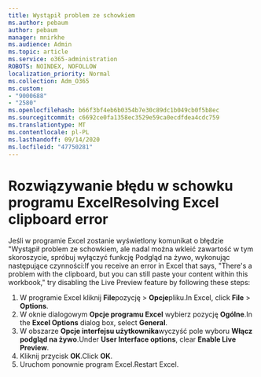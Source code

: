 ```yaml
---
title: Wystąpił problem ze schowkiem
ms.author: pebaum
author: pebaum
manager: mnirkhe
ms.audience: Admin
ms.topic: article
ms.service: o365-administration
ROBOTS: NOINDEX, NOFOLLOW
localization_priority: Normal
ms.collection: Adm_O365
ms.custom:
- "9000688"
- "2580"
ms.openlocfilehash: b66f3bf4eb6b0354b7e30c89dc1b049cb0f5b8ec
ms.sourcegitcommit: c6692ce0fa1358ec3529e59ca0ecdfdea4cdc759
ms.translationtype: MT
ms.contentlocale: pl-PL
ms.lasthandoff: 09/14/2020
ms.locfileid: "47750281"
---
```

# <a name="resolving-excel-clipboard-error"></a><span data-ttu-id="83265-102">Rozwiązywanie błędu w schowku programu Excel</span><span class="sxs-lookup"><span data-stu-id="83265-102">Resolving Excel clipboard error</span></span>

<span data-ttu-id="83265-103">Jeśli w programie Excel zostanie wyświetlony komunikat o błędzie "Wystąpił problem ze schowkiem, ale nadal można wkleić zawartość w tym skoroszycie, spróbuj wyłączyć funkcję Podgląd na żywo, wykonując następujące czynności:</span><span class="sxs-lookup"><span data-stu-id="83265-103">If you receive an error in Excel that says, "There's a problem with the clipboard, but you can still paste your content within this workbook," try disabling the Live Preview feature by following these steps:</span></span>

1. <span data-ttu-id="83265-104">W programie Excel kliknij **File**pozycję  >  **Opcje**pliku.</span><span class="sxs-lookup"><span data-stu-id="83265-104">In Excel, click **File** > **Options**.</span></span>
3. <span data-ttu-id="83265-105">W oknie dialogowym **Opcje programu Excel** wybierz pozycję **Ogólne**.</span><span class="sxs-lookup"><span data-stu-id="83265-105">In the **Excel Options** dialog box, select **General**.</span></span>
4. <span data-ttu-id="83265-106">W obszarze **Opcje interfejsu użytkownika**wyczyść pole wyboru **Włącz podgląd na żywo**.</span><span class="sxs-lookup"><span data-stu-id="83265-106">Under **User Interface options**, clear **Enable Live Preview**.</span></span>
5. <span data-ttu-id="83265-107">Kliknij przycisk **OK**.</span><span class="sxs-lookup"><span data-stu-id="83265-107">Click **OK**.</span></span>
6. <span data-ttu-id="83265-108">Uruchom ponownie program Excel.</span><span class="sxs-lookup"><span data-stu-id="83265-108">Restart Excel.</span></span>
